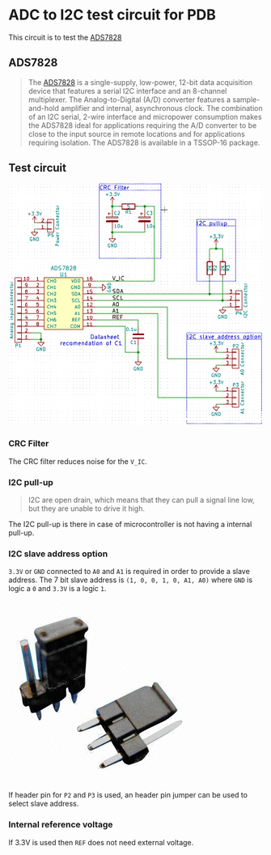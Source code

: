 # ADC to I2C test circuit for PDB

This circuit is to test the [ADS7828](http://www.ti.com/lit/ds/symlink/ads7828.pdf)


## ADS7828

>The [ADS7828](http://www.ti.com/lit/ds/symlink/ads7828.pdf) is a single-supply, low-power, 12-bit data
>acquisition device that features a serial I2C interface and an
>8-channel multiplexer. The Analog-to-Digital (A/D) converter
>features a sample-and-hold amplifier and internal,
>asynchronous clock. The combination of an I2C serial,
>2-wire interface and micropower consumption makes the
>ADS7828 ideal for applications requiring the A/D converter to
>be close to the input source in remote locations and for
>applications requiring isolation. The ADS7828 is available in
>a TSSOP-16 package.

## Test circuit

![Test circuit](Capture2.png)

### CRC Filter
The CRC filter reduces noise for the `V_IC`.

### I2C pull-up
> I2C are open drain, which means that they can pull a signal line low, but they are unable to drive it high.

The I2C pull-up is there in case of microcontroller is not having a internal pull-up.

### I2C slave address option
`3.3V` or `GND` connected to `A0` and `A1` is required in order to provide a slave address. The 7 bit slave address is `(1, 0, 0, 1, 0, A1, A0)` where `GND` is logic a `0` and `3.3V` is a logic `1`.

![Test circuit](header_pin.jpg)

If header pin for `P2` and `P3` is used, an header pin jumper can be used to select slave address.


### Internal reference voltage
If 3.3V is used then `REF` does not need external voltage.
